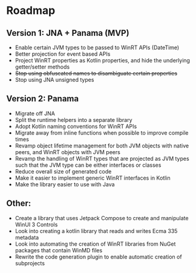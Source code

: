 # Roadmap 

## Version 1: JNA + Panama (MVP)

- Enable certain JVM types to be passed to WinRT APIs (DateTime)
- Better projection for event based APIs
- Project WinRT properties as Kotlin properties, and hide the underlying getter/setter methods
- ~~Stop using obfuscated names to disambiguate certain properties~~
- Stop using JNA unsigned types

## Version 2: Panama

- Migrate off JNA
- Split the runtime helpers into a separate library
- Adopt Kotlin naming conventions for WinRT APIs
- Migrate away from inline functions when possible to improve compile times
- Revamp object lifetime management for both JVM objects with native peers, and WinRT objects with JVM peers
- Revamp the handling of WinRT types that are projected as JVM types such that the JVM type can be either interfaces or classes
- Reduce overall size of generated code
- Make it easier to implement generic WinRT interfaces in Kotlin
- Make the library easier to use with Java

## Other: 

- Create a library that uses Jetpack Compose to create and manipulate WinUI 3 Controls
- Look into creating a kotlin library that reads and writes Ecma 335 metadata
- Look into automating the creation of WinRT libraries from NuGet packages that contain WinMD files
- Rewrite the code generation plugin to enable automatic creation of subprojects 
